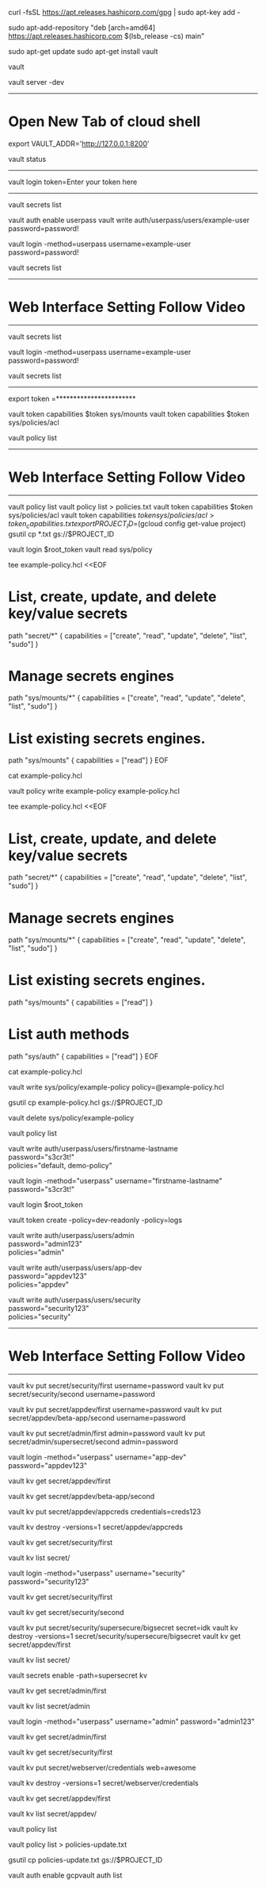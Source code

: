 curl -fsSL https://apt.releases.hashicorp.com/gpg | sudo apt-key add -

sudo apt-add-repository "deb [arch=amd64] https://apt.releases.hashicorp.com $(lsb_release -cs) main"

sudo apt-get update
sudo apt-get install vault

vault

vault server -dev


__________________________________________________________________________________________________________________________________________________

# Open New Tab of cloud shell




export VAULT_ADDR='http://127.0.0.1:8200'

vault status

____________________________________________________________________________________________________________________________________________________


vault login token=Enter your token here

_____________________________________________________________________________________________________________________________________________________


vault secrets list

vault auth enable userpass
vault write auth/userpass/users/example-user password=password!


vault login -method=userpass username=example-user password=password!

vault secrets list

_________________________________________________________________________________________________________________________________________________________
                                                                          
#  Web Interface Setting Follow Video

________________________________________________________________________________________________________________________________________________________

vault secrets list

vault login -method=userpass username=example-user password=password!

vault secrets list

______________________________________________________________________________________________________________________________________________________


export token =***********************

vault token capabilities $token  sys/mounts
vault token capabilities $token  sys/policies/acl


vault policy list



________________________________________________________________________________________________________________________________________________________
                                                           
  #  Web Interface Setting Follow Video
__________________________________________________________________________________________________________________________________________________________

vault policy list
vault policy list > policies.txt
vault token capabilities $token  sys/policies/acl
vault token capabilities $token  sys/policies/acl > token_capabilities.txt
export PROJECT_ID=$(gcloud config get-value project)
gsutil cp *.txt gs://$PROJECT_ID


vault login $root_token
vault read sys/policy

tee example-policy.hcl <<EOF
# List, create, update, and delete key/value secrets
path "secret/*"
{
  capabilities = ["create", "read", "update", "delete", "list", "sudo"]
}
# Manage secrets engines
path "sys/mounts/*"
{
  capabilities = ["create", "read", "update", "delete", "list", "sudo"]
}
# List existing secrets engines.
path "sys/mounts"
{
  capabilities = ["read"]
}
EOF


cat example-policy.hcl

vault policy write example-policy example-policy.hcl


tee example-policy.hcl <<EOF
# List, create, update, and delete key/value secrets
path "secret/*"
{
  capabilities = ["create", "read", "update", "delete", "list", "sudo"]
}
# Manage secrets engines
path "sys/mounts/*"
{
  capabilities = ["create", "read", "update", "delete", "list", "sudo"]
}
# List existing secrets engines.
path "sys/mounts"
{
  capabilities = ["read"]
}
# List auth methods
path "sys/auth"
{
  capabilities = ["read"]
}
EOF

cat example-policy.hcl

vault write sys/policy/example-policy policy=@example-policy.hcl


gsutil cp example-policy.hcl gs://$PROJECT_ID


vault delete sys/policy/example-policy

vault policy list

vault write auth/userpass/users/firstname-lastname \
    password="s3cr3t!" \
    policies="default, demo-policy"
    
    
    
vault login -method="userpass" username="firstname-lastname" password="s3cr3t!"

vault login $root_token

vault token create -policy=dev-readonly -policy=logs

vault write auth/userpass/users/admin \
    password="admin123" \
    policies="admin"
    
    
vault write auth/userpass/users/app-dev \
    password="appdev123" \
    policies="appdev"
    
    
vault write auth/userpass/users/security \
    password="security123" \
    policies="security"
    
  
  
----------------------------------------------------------------------------------------------------------------------------------------------------------
# Web Interface Setting Follow Video
-----------------------------------------------------------------------------------------------------------------------------------------------------------



vault kv put secret/security/first username=password
vault kv put secret/security/second username=password



vault kv put secret/appdev/first username=password
vault kv put secret/appdev/beta-app/second username=password

vault kv put secret/admin/first admin=password
vault kv put secret/admin/supersecret/second admin=password


vault login -method="userpass" username="app-dev" password="appdev123"

vault kv get secret/appdev/first

vault kv get secret/appdev/beta-app/second

vault kv put secret/appdev/appcreds credentials=creds123

vault kv destroy -versions=1 secret/appdev/appcreds

vault kv get secret/security/first


vault kv list secret/


vault login -method="userpass" username="security" password="security123"

vault kv get secret/security/first

vault kv get secret/security/second

vault kv put secret/security/supersecure/bigsecret secret=idk
vault kv destroy -versions=1 secret/security/supersecure/bigsecret
vault kv get secret/appdev/first

vault kv list secret/

vault secrets enable -path=supersecret kv

vault kv get secret/admin/first

vault kv list secret/admin

vault login -method="userpass" username="admin" password="admin123"

vault kv get secret/admin/first

vault kv get secret/security/first

vault kv put secret/webserver/credentials web=awesome

vault kv destroy -versions=1 secret/webserver/credentials

vault kv get secret/appdev/first

vault kv list secret/appdev/

vault policy list

vault policy list > policies-update.txt

gsutil cp policies-update.txt gs://$PROJECT_ID

vault auth enable gcpvault auth list
